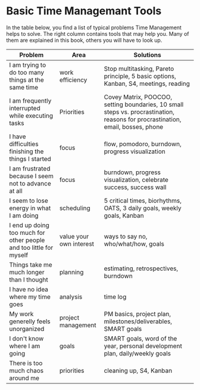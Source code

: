 
# Basic Time Managemant Tools

In the table below, you find a list of typical problems Time Management helps to solve. The right column contains tools that may help you. Many of them are explained in this book, others you will have to look up.

| Problem | Area | Solutions |
|---------|------|-----------|
| I am trying to do too many things at the same time | work efficiency | Stop multitasking, Pareto principle, 5 basic options, Kanban, S4, meetings, reading |
| I am frequently interrupted while executing tasks | Priorities | Covey Matrix, POOCOO, setting boundaries, 10 small steps vs. procrastination, reasons for procrastination, email, bosses, phone |
| I have difficulties finishing the things I started | focus | flow, pomodoro, burndown, progress visualization |
| I am frustrated because I seem not to advance at all | focus | burndown, progress visualization, celebrate success, success wall |
| I seem to lose energy in what I am doing | scheduling | 5 critical times, biorhythms, OATS, 3 daily goals, weekly goals, Kanban |
| I end up doing too much for other people and too little for myself | value your own interest | ways to say no, who/what/how, goals |
| Things take me much longer than I thought | planning | estimating, retrospectives, burndown |
| I have no idea where my time goes | analysis | time log |
| My work generelly feels unorganized | project management | PM basics, project plan, milestones/deliverables, SMART goals |
| I don't know where I am going | goals | SMART goals, word of the year, personal development plan, daily/weekly goals |
| There is too much chaos around me | priorities | cleaning up, S4, Kanban |

